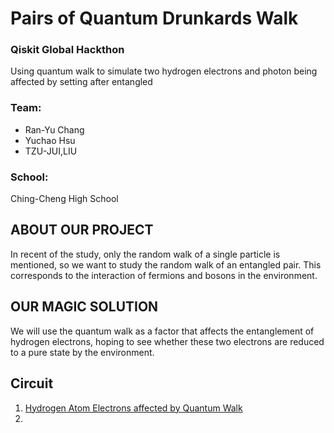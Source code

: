 # Pairs of Quantum Drunkards Walk
### Qiskit Global Hackthon
Using quantum walk to simulate two hydrogen electrons and photon being affected by setting after entangled

### Team: 
- Ran-Yu Chang
- Yuchao Hsu
- TZU-JUI,LIU

### School: 
Ching-Cheng High School

## ABOUT OUR PROJECT
In recent of the study, only the random walk of a single particle is mentioned, so we want to study the random walk of an entangled pair. This corresponds to the interaction of fermions and bosons in the environment.

## OUR MAGIC SOLUTION
We will use the quantum walk as a factor that affects the entanglement of hydrogen electrons, hoping to see whether these two electrons are reduced to a pure state by the environment. 

## Circuit 
1. [Hydrogen Atom Electrons affected by Quantum Walk](https://www.youtube.com/watch?v=py3n6gF5Y00)
2. 
